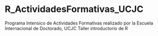 # R_ActividadesFormativas_UCJC

Programa Intensico de Actividades Formativas realizado por la Escuela Internacional de Doctorado, UCJC 
Taller introductorio de R


